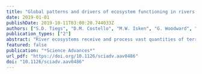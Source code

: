 ```yaml
---
title: "Global patterns and drivers of ecosystem functioning in rivers and riparian zones"
date: 2019-01-01
publishDate: 2019-10-11T03:00:20.744033Z
authors: ["S.D. Tiegs", "D.M. Costello", "M.W. Isken", "G. Woodward", "P.B. McIntyre", "M.O. Gessner", "E. Chauvet", "N.A. Griffiths", "A.S. Flecker", "V. Acuña", "R. Albariño", "D.C. Allen", "C. Alonso", "P. Andino", "C. Arango", "J. Aroviita", "M.V.M. Barbosa", "L.A. Barmuta", "C.V. Baxter", "T.D.C. Bell", "B. Bellinger", "L. Boyero", "L.E. Brown", "A. Bruder", "D.A. Bruesewitz", "F.J. Burdon", "M. Callisto", "C. Canhoto", "K.A. Capps", "M.M. Castillo", "J. Clapcott", "F. Colas", "C. Colón-Gaud", "J. Cornut", "V. Crespo-Pérez", "W.F. Cross", "J.M. Culp", "M. Danger", "O. Dangles", "E. De Eyto", "A.M. Derry", "V.D. Villanueva", "M.M. Douglas", "A. Elosegi", "A.C. Encalada", "S. Entrekin", "R. Espinosa", "D. Ethaiya", "V. Ferreira", "C. Ferriol", "K.M. Flanagan", "T. Fleituch", "J.J.F. Shah", "A.F. Barbosa", "N. Friberg", "P.C. Frost", "E.A. Garcia", "L.G. Lago", "P.E.G. Soto", "S. Ghate", "D.P. Giling", "A. Gilmer", "J.F., Jr. Gonçalves", "R.K. Gonzales", "M.A.S. Graça", "M. Grace", "H.-P. Grossart", "F. Guérold", "V. Gulis", "L.U. Hepp", "S. Higgins", "T. Hishi", "J. Huddart", "J. Hudson", "S. Imberger", "C. Iñiguez-Armijos", "T. Iwata", "D.J. Janetski", "E. Jennings", "A.E. Kirkwood", "A.A. Koning", "S. Kosten", "K.A. Kuehn", "H. Laudon", "P.R. Leavitt", "A.L.L. Da Silva", "S.J. Leroux", "C.J. LeRoy", "P.J. Lisi", "R. MacKenzie", "A.M. Marcarelli", "F.O. Masese", "B.G. McKie", "A.O. Medeiros", "K. Meissner", "M. Miliša", "S. Mishra", "Y. Miyake", "A. Moerke", "S. Mombrikotb", "R. Mooney", "T. Moulton", "T. Muotka", "J.N. Negishi", "V. Neres-Lima", "M.L. Nieminen", "J. Nimptsch", "J. Ondruch", "R. Paavola", "I. Pardo", "C.J. Patrick", "E.T.H.M. Peeters", "J. Pozo", "C. Pringle", "A. Prussian", "E. Quenta", "A. Quesada", "B. Reid", "J.S. Richardson", "A. Rigosi", "J. Rincón", "G. Rîşnoveanu", "C.T. Robinson", "L. Rodríguez-Gallego", "T.V. Royer", "J.A. Rusak", "A.C. Santamans", "G.B. Selmeczy", "G. Simiyu", "A. Skuja", "J. Smykla", "K.R. Sridhar", "R. Sponseller", "A. Stoler", "C.M. Swan", "D. Szlag", "F. Teixeira-De Mello", "**J.D. Tonkin**", "S. Uusheimo", "A.M. Veach", "S. Vilbaste", "L.B.M. Vought", "C.-P. Wang", "J.R. Webster", "P.B. Wilson", "S. Woelfl", "M.A. Xenopoulos", "A.G. Yates", "C. Yoshimura", "C.M. Yule", "Y.X. Zhang", "J.A. Zwart"]
publication_types: ["2"]
abstract: "River ecosystems receive and process vast quantities of terrestrial organic carbon, the fate of which depends strongly on microbial activity. Variation in and controls of processing rates, however, are poorly characterized at the global scale. In response, we used a peer-sourced research network and a highly standardized carbon processing assay to conduct a global-scale field experiment in greater than 1000 river and riparian sites. We found that Earth's biomes have distinct carbon processing signatures. Slow processing is evident across latitudes, whereas rapid rates are restricted to lower latitudes. Both the mean rate and variability decline with latitude, suggesting temperature constraints toward the poles and greater roles for other environmental drivers (e.g., nutrient loading) toward the equator. These results and data set the stage for unprecedented \"next-generation biomonitoring\" by establishing baselines to help quantify environmental impacts to the functioning of ecosystems at a global scale."
featured: false
publication: "*Science Advances*"
url_pdf: "https://doi.org/10.1126/sciadv.aav0486"
doi: "10.1126/sciadv.aav0486"
---
```


